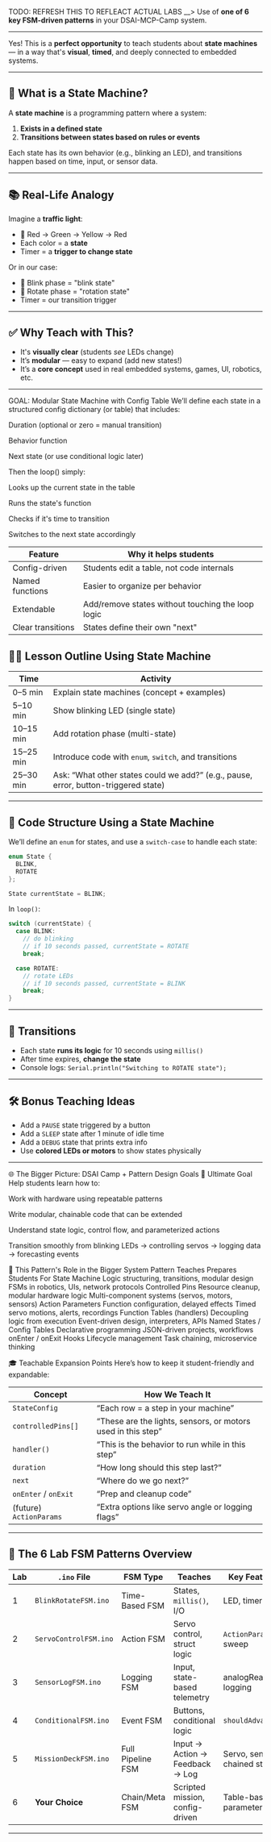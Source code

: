 TODO: REFRESH THIS TO REFLEACT ACTUAL LABS __> Use of **one of 6 key FSM-driven patterns** in your DSAI-MCP-Camp system.

---

Yes! This is a **perfect opportunity** to teach students about **state machines** — in a way that's **visual**, **timed**, and deeply connected to embedded systems.

---

## 🧠 What is a State Machine?

A **state machine** is a programming pattern where a system:

1. **Exists in a defined state**
2. **Transitions between states based on rules or events**

Each state has its own behavior (e.g., blinking an LED), and transitions happen based on time, input, or sensor data.

---

## 📚 Real-Life Analogy

Imagine a **traffic light**:

* 🚦 Red → Green → Yellow → Red
* Each color = a **state**
* Timer = a **trigger to change state**

Or in our case:

* 🔴 Blink phase = "blink state"
* 🔁 Rotate phase = "rotation state"
* Timer = our transition trigger

---

## ✅ Why Teach with This?

* It's **visually clear** (students *see* LEDs change)
* It’s **modular** — easy to expand (add new states!)
* It’s a **core concept** used in real embedded systems, games, UI, robotics, etc.

---

GOAL: Modular State Machine with Config Table
We’ll define each state in a structured config dictionary (or table) that includes:

Duration (optional or zero = manual transition)

Behavior function

Next state (or use conditional logic later)

Then the loop() simply:

Looks up the current state in the table

Runs the state's function

Checks if it's time to transition

Switches to the next state accordingly

| Feature           | Why it helps students                             |
| ----------------- | ------------------------------------------------- |
| Config-driven     | Students edit a table, not code internals         |
| Named functions   | Easier to organize per behavior                   |
| Extendable        | Add/remove states without touching the loop logic |
| Clear transitions | States define their own "next"                    |





## 👨‍🏫 Lesson Outline Using State Machine

| Time      | Activity                                                                            |
| --------- | ----------------------------------------------------------------------------------- |
| 0–5 min   | Explain state machines (concept + examples)                                         |
| 5–10 min  | Show blinking LED (single state)                                                    |
| 10–15 min | Add rotation phase (multi-state)                                                    |
| 15–25 min | Introduce code with `enum`, `switch`, and transitions                               |
| 25–30 min | Ask: “What other states could we add?” (e.g., pause, error, button-triggered state) |

---

## 🔧 Code Structure Using a State Machine

We’ll define an `enum` for states, and use a `switch-case` to handle each state:

```cpp
enum State {
  BLINK,
  ROTATE
};

State currentState = BLINK;
```

In `loop()`:

```cpp
switch (currentState) {
  case BLINK:
    // do blinking
    // if 10 seconds passed, currentState = ROTATE
    break;

  case ROTATE:
    // rotate LEDs
    // if 10 seconds passed, currentState = BLINK
    break;
}
```

---

## 🔁 Transitions

* Each state **runs its logic** for 10 seconds using `millis()`
* After time expires, **change the state**
* Console logs: `Serial.println("Switching to ROTATE state");`

---

## 🛠 Bonus Teaching Ideas

* Add a `PAUSE` state triggered by a button
* Add a `SLEEP` state after 1 minute of idle time
* Add a `DEBUG` state that prints extra info
* Use **colored LEDs or motors** to show states physically

---

🌐 The Bigger Picture: DSAI Camp + Pattern Design Goals
🔭 Ultimate Goal
Help students learn how to:

Work with hardware using repeatable patterns

Write modular, chainable code that can be extended

Understand state logic, control flow, and parameterized actions

Transition smoothly from blinking LEDs → controlling servos → logging data → forecasting events

🧩 This Pattern's Role in the Bigger System
Pattern	Teaches	Prepares Students For
State Machine	Logic structuring, transitions, modular design	FSMs in robotics, UIs, network protocols
Controlled Pins	Resource cleanup, modular hardware logic	Multi-component systems (servos, motors, sensors)
Action Parameters	Function configuration, delayed effects	Timed servo motions, alerts, recordings
Function Tables (handlers)	Decoupling logic from execution	Event-driven design, interpreters, APIs
Named States / Config Tables	Declarative programming	JSON-driven projects, workflows
onEnter / onExit Hooks	Lifecycle management	Task chaining, microservice thinking

🎓 Teachable Expansion Points
Here’s how to keep it student-friendly and expandable:

| Concept                 | How We Teach It                                              |
| ----------------------- | ------------------------------------------------------------ |
| `StateConfig`           | “Each row = a step in your machine”                          |
| `controlledPins[]`      | “These are the lights, sensors, or motors used in this step” |
| `handler()`             | “This is the behavior to run while in this step”             |
| `duration`              | “How long should this step last?”                            |
| `next`                  | “Where do we go next?”                                       |
| `onEnter` / `onExit`    | “Prep and cleanup code”                                      |
| (future) `ActionParams` | “Extra options like servo angle or logging flags”            |



---

## 🎯 The 6 Lab FSM Patterns Overview

| Lab | `.ino` File           | FSM Type          | Teaches                         | Key Features                  |
| --- | --------------------- | ----------------- | ------------------------------- | ----------------------------- |
| 1   | `BlinkRotateFSM.ino`  | Time-Based FSM    | States, `millis()`, I/O         | LED, timers                   |
| 2   | `ServoControlFSM.ino` | Action FSM        | Servo control, struct logic     | `ActionParams`, sweep         |
| 3   | `SensorLogFSM.ino`    | Logging FSM       | Input, state-based telemetry    | analogRead, logging           |
| 4   | `ConditionalFSM.ino`  | Event FSM         | Buttons, conditional logic      | `shouldAdvance()`             |
| 5   | `MissionDeckFSM.ino`  | Full Pipeline FSM | Input → Action → Feedback → Log | Servo, sensor, chained states |
| 6   | **Your Choice**       | Chain/Meta FSM    | Scripted mission, config-driven | Table-based, parameterized    |

---


